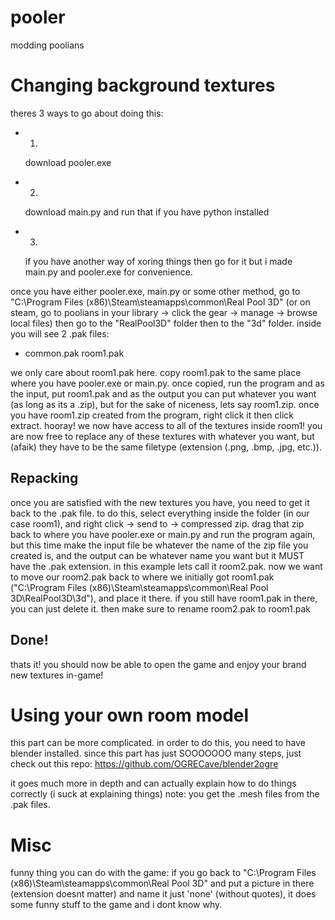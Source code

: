 # pooler
modding poolians

# Changing background textures
theres 3 ways to go about doing this:
  - 1.
      download pooler.exe

  - 2.
      download main.py and run that if you have python installed

  - 3.
      if you have another way of xoring things then go for it but i made main.py and pooler.exe for convenience.

once you have either pooler.exe, main.py or some other method, go to "C:\Program Files (x86)\Steam\steamapps\common\Real Pool 3D" (or on steam, go to poolians in your library -> click the gear -> manage -> browse local files) then go to the "RealPool3D" folder then to the "3d" folder. inside you will see 2 .pak files:
  - common.pak
 room1.pak

we only care about room1.pak here.
copy room1.pak to the same place where you have pooler.exe or main.py. once copied, run the program and as the input, put room1.pak and as the output you can put whatever you want (as long as its a .zip), but for the sake of niceness, lets say room1.zip.
once you have room1.zip created from the program, right click it then click extract. hooray! we now have access to all of the textures inside room1!
you are now free to replace any of these textures with whatever you want, but (afaik) they have to be the same filetype (extension (.png, .bmp, .jpg, etc.)).

## Repacking
once you are satisfied with the new textures you have, you need to get it back to the .pak file. to do this, select everything inside the folder (in our case room1), and right click -> send to -> compressed zip.
drag that zip back to where you have pooler.exe or main.py and run the program again, but this time make the input file be whatever the name of the zip file you created is, and the output can be whatever name you want but it MUST have the .pak extension. in this example lets call it room2.pak.
now we want to move our room2.pak back to where we initially got room1.pak ("C:\Program Files (x86)\Steam\steamapps\common\Real Pool 3D\RealPool3D\3d\"), and place it there. if you still have room1.pak in there, you can just delete it. then make sure to rename room2.pak to room1.pak

## Done!
thats it! you should now be able to open the game and enjoy your brand new textures in-game!



# Using your own room model
this part can be more complicated. in order to do this, you need to have blender installed. since this part has just SOOOOOOO many steps, just check out this repo:
https://github.com/OGRECave/blender2ogre

it goes much more in depth and can actually explain how to do things correctly (i suck at explaining things)
note: you get the .mesh files from the .pak files.



# Misc
funny thing you can do with the game:
  if you go back to "C:\Program Files (x86)\Steam\steamapps\common\Real Pool 3D" and put a picture in there (extension doesnt matter) and name it just 'none' (without quotes), it does some funny stuff to the game and i dont know why.
